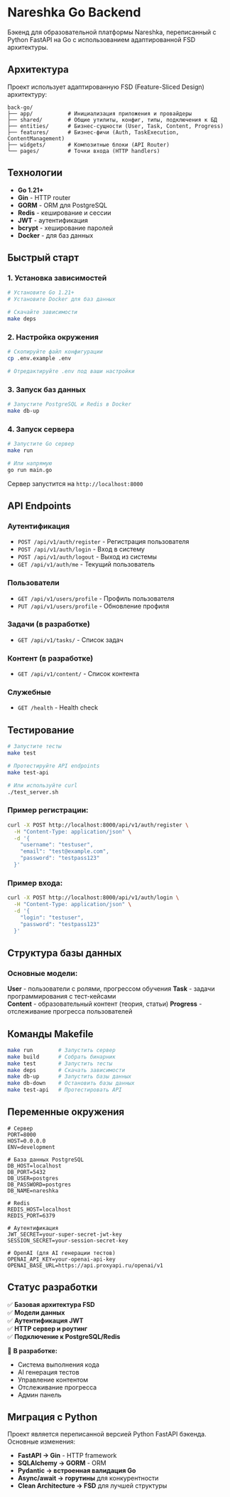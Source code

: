 # Nareshka Go Backend

Бэкенд для образовательной платформы Nareshka, переписанный с Python FastAPI на Go с использованием адаптированной FSD архитектуры.

## Архитектура

Проект использует адаптированную FSD (Feature-Sliced Design) архитектуру:

```
back-go/
├── app/           # Инициализация приложения и провайдеры
├── shared/        # Общие утилиты, конфиг, типы, подключения к БД
├── entities/      # Бизнес-сущности (User, Task, Content, Progress)
├── features/      # Бизнес-фичи (Auth, TaskExecution, ContentManagement)
├── widgets/       # Композитные блоки (API Router)
└── pages/         # Точки входа (HTTP handlers)
```

## Технологии

- **Go 1.21+**
- **Gin** - HTTP router
- **GORM** - ORM для PostgreSQL
- **Redis** - кеширование и сессии
- **JWT** - аутентификация
- **bcrypt** - хеширование паролей
- **Docker** - для баз данных

## Быстрый старт

### 1. Установка зависимостей

```bash
# Установите Go 1.21+
# Установите Docker для баз данных

# Скачайте зависимости
make deps
```

### 2. Настройка окружения

```bash
# Скопируйте файл конфигурации
cp .env.example .env

# Отредактируйте .env под ваши настройки
```

### 3. Запуск баз данных

```bash
# Запустите PostgreSQL и Redis в Docker
make db-up
```

### 4. Запуск сервера

```bash
# Запустите Go сервер
make run

# Или напрямую
go run main.go
```

Сервер запустится на `http://localhost:8000`

## API Endpoints

### Аутентификация
- `POST /api/v1/auth/register` - Регистрация пользователя
- `POST /api/v1/auth/login` - Вход в систему
- `POST /api/v1/auth/logout` - Выход из системы
- `GET /api/v1/auth/me` - Текущий пользователь

### Пользователи
- `GET /api/v1/users/profile` - Профиль пользователя
- `PUT /api/v1/users/profile` - Обновление профиля

### Задачи (в разработке)
- `GET /api/v1/tasks/` - Список задач

### Контент (в разработке)  
- `GET /api/v1/content/` - Список контента

### Служебные
- `GET /health` - Health check

## Тестирование

```bash
# Запустите тесты
make test

# Протестируйте API endpoints
make test-api

# Или используйте curl
./test_server.sh
```

### Пример регистрации:

```bash
curl -X POST http://localhost:8000/api/v1/auth/register \
  -H "Content-Type: application/json" \
  -d '{
    "username": "testuser",
    "email": "test@example.com", 
    "password": "testpass123"
  }'
```

### Пример входа:

```bash
curl -X POST http://localhost:8000/api/v1/auth/login \
  -H "Content-Type: application/json" \
  -d '{
    "login": "testuser",
    "password": "testpass123"
  }'
```

## Структура базы данных

### Основные модели:

**User** - пользователи с ролями, прогрессом обучения
**Task** - задачи программирования с тест-кейсами  
**Content** - образовательный контент (теория, статьи)
**Progress** - отслеживание прогресса пользователей

## Команды Makefile

```bash
make run        # Запустить сервер
make build      # Собрать бинарник
make test       # Запустить тесты
make deps       # Скачать зависимости
make db-up      # Запустить базы данных
make db-down    # Остановить базы данных
make test-api   # Протестировать API
```

## Переменные окружения

```env
# Сервер
PORT=8000
HOST=0.0.0.0
ENV=development

# База данных PostgreSQL
DB_HOST=localhost
DB_PORT=5432
DB_USER=postgres
DB_PASSWORD=postgres
DB_NAME=nareshka

# Redis
REDIS_HOST=localhost
REDIS_PORT=6379

# Аутентификация
JWT_SECRET=your-super-secret-jwt-key
SESSION_SECRET=your-session-secret-key

# OpenAI (для AI генерации тестов)
OPENAI_API_KEY=your-openai-api-key
OPENAI_BASE_URL=https://api.proxyapi.ru/openai/v1
```

## Статус разработки

✅ **Базовая архитектура FSD**  
✅ **Модели данных**  
✅ **Аутентификация JWT**  
✅ **HTTP сервер и роутинг**  
✅ **Подключение к PostgreSQL/Redis**  

🔄 **В разработке:**
- Система выполнения кода
- AI генерация тестов  
- Управление контентом
- Отслеживание прогресса
- Админ панель

## Миграция с Python

Проект является переписанной версией Python FastAPI бэкенда. Основные изменения:

- **FastAPI → Gin** - HTTP framework
- **SQLAlchemy → GORM** - ORM
- **Pydantic → встроенная валидация Go** 
- **Async/await → горутины** для конкурентности
- **Clean Architecture → FSD** для лучшей структуры